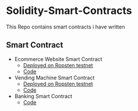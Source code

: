 # Solidity-Smart-Contracts
This Repo contains  smart contracts i have written

## Smart Contract 
- Ecommerce Website Smart Contract
    - [Deployed on Ropsten testnet](https://ropsten.etherscan.io/tx/0xae1a7c9744d65e6998b87b45c6641eec65423bd949a7a092de2575f47394e0e9)
    - [Code](https://github.com/0xVikasRushi/Solidity-Smart-Contracts/blob/main/Smart-Contracts/Ecommerce_smart_contract.sol)
 - Vending Machine Smart  Contract
    - [Deployed on Ropsten testnet](https://ropsten.etherscan.io/tx/0x81b74988d020ea5ca7374d5d328fdde5122171e7b89f76bc72b3cb522686c427)
    - [Code](https://github.com/0xVikasRushi/Solidity-Smart-Contracts/blob/main/Smart-Contracts/VendingMachine.sol)   
 - Banking Smart Contract
    - [Code](https://github.com/0xVikasRushi/Solidity-Smart-Contracts/blob/main/Smart-Contracts/BankingSystem.sol)
